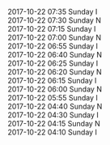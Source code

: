 2017-10-22 07:35 Sunday  I  
2017-10-22 07:30 Sunday  N  
2017-10-22 07:15 Sunday  I  
2017-10-22 07:00 Sunday  N  
2017-10-22 06:55 Sunday  I  
2017-10-22 06:40 Sunday  N  
2017-10-22 06:25 Sunday  I  
2017-10-22 06:20 Sunday  N  
2017-10-22 06:15 Sunday  I  
2017-10-22 06:00 Sunday  N  
2017-10-22 05:55 Sunday  I  
2017-10-22 04:40 Sunday  N  
2017-10-22 04:30 Sunday  I  
2017-10-22 04:15 Sunday  N  
2017-10-22 04:10 Sunday  I  
